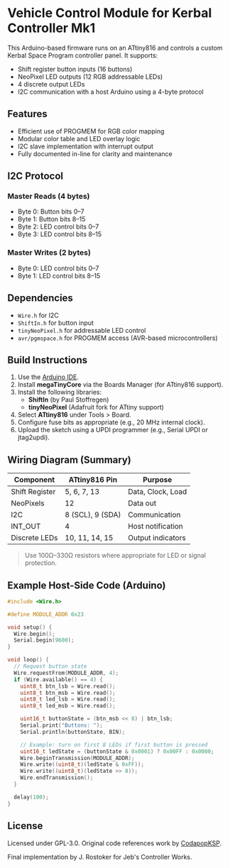 # Vehicle Control Module for Kerbal Controller Mk1

This Arduino-based firmware runs on an ATtiny816 and controls a custom Kerbal Space Program controller panel. It supports:

- Shift register button inputs (16 buttons)
- NeoPixel LED outputs (12 RGB addressable LEDs)
- 4 discrete output LEDs
- I2C communication with a host Arduino using a 4-byte protocol

## Features

- Efficient use of PROGMEM for RGB color mapping
- Modular color table and LED overlay logic
- I2C slave implementation with interrupt output
- Fully documented in-line for clarity and maintenance

## I2C Protocol

### Master Reads (4 bytes)
- Byte 0: Button bits 0–7
- Byte 1: Button bits 8–15
- Byte 2: LED control bits 0–7
- Byte 3: LED control bits 8–15

### Master Writes (2 bytes)
- Byte 0: LED control bits 0–7
- Byte 1: LED control bits 8–15

## Dependencies

- `Wire.h` for I2C
- `ShiftIn.h` for button input
- `tinyNeoPixel.h` for addressable LED control
- `avr/pgmspace.h` for PROGMEM access (AVR-based microcontrollers)

## Build Instructions

1. Use the [Arduino IDE](https://www.arduino.cc/en/software).
2. Install **megaTinyCore** via the Boards Manager (for ATtiny816 support).
3. Install the following libraries:
   - **ShiftIn** (by Paul Stoffregen)
   - **tinyNeoPixel** (Adafruit fork for ATtiny support)
4. Select **ATtiny816** under Tools > Board.
5. Configure fuse bits as appropriate (e.g., 20 MHz internal clock).
6. Upload the sketch using a UPDI programmer (e.g., Serial UPDI or jtag2updi).

## Wiring Diagram (Summary)

| Component       | ATtiny816 Pin | Purpose              |
|----------------|---------------|----------------------|
| Shift Register | 5, 6, 7, 13    | Data, Clock, Load    |
| NeoPixels      | 12            | Data out             |
| I2C            | 8 (SCL), 9 (SDA) | Communication      |
| INT_OUT        | 4             | Host notification    |
| Discrete LEDs  | 10, 11, 14, 15| Output indicators    |

> Use 100Ω–330Ω resistors where appropriate for LED or signal protection.

## Example Host-Side Code (Arduino)

```cpp
#include <Wire.h>

#define MODULE_ADDR 0x23

void setup() {
  Wire.begin();
  Serial.begin(9600);
}

void loop() {
  // Request button state
  Wire.requestFrom(MODULE_ADDR, 4);
  if (Wire.available() == 4) {
    uint8_t btn_lsb = Wire.read();
    uint8_t btn_msb = Wire.read();
    uint8_t led_lsb = Wire.read();
    uint8_t led_msb = Wire.read();

    uint16_t buttonState = (btn_msb << 8) | btn_lsb;
    Serial.print("Buttons: ");
    Serial.println(buttonState, BIN);

    // Example: turn on first 8 LEDs if first button is pressed
    uint16_t ledState = (buttonState & 0x0001) ? 0x00FF : 0x0000;
    Wire.beginTransmission(MODULE_ADDR);
    Wire.write((uint8_t)(ledState & 0xFF));
    Wire.write((uint8_t)(ledState >> 8));
    Wire.endTransmission();
  }

  delay(100);
}
```

## License

Licensed under GPL-3.0. Original code references work by [CodapopKSP](https://github.com/CodapopKSP/UntitledSpaceCraft).

Final implementation by J. Rostoker for Jeb's Controller Works.
